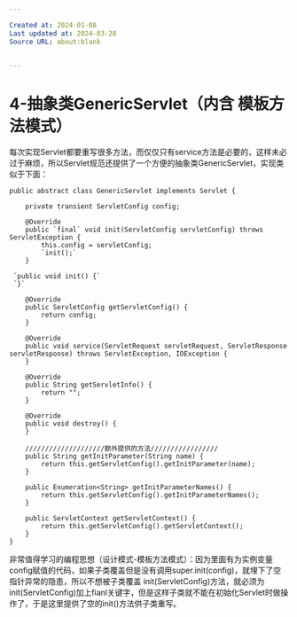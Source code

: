 ```yaml
---

Created at: 2024-01-08
Last updated at: 2024-03-28
Source URL: about:blank


---
```


# 4-抽象类GenericServlet（内含 模板方法模式）


每次实现Servlet都要重写很多方法，而仅仅只有service方法是必要的，这样未必过于麻烦，所以Servlet规范还提供了一个方便的抽象类GenericServlet，实现类似于下面：
```
public abstract class GenericServlet implements Servlet {

    private transient ServletConfig config;

    @Override
    public `final` void init(ServletConfig servletConfig) throws ServletException {
        this.config = servletConfig;
        `init();`
    }

 `public void init() {`
 `}`

    @Override
    public ServletConfig getServletConfig() {
        return config;
    }

    @Override
    public void service(ServletRequest servletRequest, ServletResponse servletResponse) throws ServletException, IOException {
    }

    @Override
    public String getServletInfo() {
        return "";
    }

    @Override
    public void destroy() {
    }

    ////////////////////额外提供的方法/////////////////
    public String getInitParameter(String name) {
        return this.getServletConfig().getInitParameter(name);
    }

    public Enumeration<String> getInitParameterNames() {
        return this.getServletConfig().getInitParameterNames();
    }

    public ServletContext getServletContext() {
        return this.getServletConfig().getServletContext();
    }
}
```
非常值得学习的编程思想（设计模式-模板方法模式）：因为里面有为实例变量config赋值的代码，如果子类覆盖但是没有调用super.init(config)，就埋下了空指针异常的隐患，所以不想被子类覆盖 init(ServletConfig)方法，就必须为 init(ServletConfig)加上fianl关键字，但是这样子类就不能在初始化Servlet时做操作了，于是这里提供了空的init()方法供子类重写。

